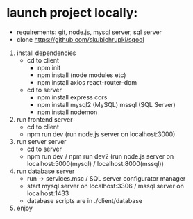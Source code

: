 # launch project locally:

- requirements: git, node.js, mysql server, sql server
- clone https://github.com/skubichrupki/sqool
  
1. install dependencies
    - cd to client
      - npm init
      - npm install (node modules etc)
      - npm install axios react-router-dom
    - cd to server
      - npm install express cors
      - npm install mysql2 (MySQL) mssql (SQL Server)
      - npm install nodemon
2. run frontend server
    - cd to client
    - npm run dev (run node.js server on localhost:3000)
3. run server server
    - cd to server
    - npm run dev / npm run dev2 (run node.js server on localhost:5000(mysql) / localhost:8000(mssql))
4. run database server
    - run -> services.msc / SQL server configurator manager
    - start mysql server on localhost:3306 / mssql server on localhost:1433
    - database scripts are in ./client/database
5. enjoy


  